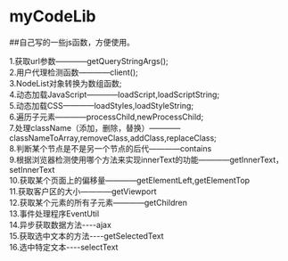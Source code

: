 # myCodeLib
##自己写的一些js函数，方便使用。

1.获取url参数————getQueryStringArgs();<br/>
2.用户代理检测函数————client();<br/>
3.NodeList对象转换为数组函数;<br/>
4.动态加载JavaScript————loadScript,loadScriptString;<br/>
5.动态加载CSS————loadStyles,loadStyleString;<br/>
6.遍历子元素————processChild,newProcessChild;<br/>
7.处理className（添加，删除，替换）————classNameToArray,removeClass,addClass,replaceClass;<br/>
8.判断某个节点是不是另一个节点的后代————contains<br/>
9.根据浏览器检测使用哪个方法来实现innerText的功能————getInnerText，setInnerText<br/>
10.获取某个页面上的偏移量————getElementLeft,getElementTop<br/>
11.获取客户区的大小————getViewport<br/>
12.获取某个元素的所有子元素————getChildren<br/>
13.事件处理程序EventUtil<br/>
14.异步获取数据方法----ajax<br/>
15.获取选中文本的方法----getSelectedText<br/>
16.选中特定文本----selectText